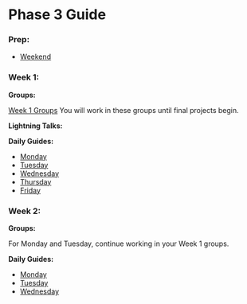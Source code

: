 # Phase 3 Guide

### Prep:
- [Weekend](phase-3-prep/weekend-prep.md)

### Week 1:

**Groups:**

[Week 1 Groups](../../wiki/Groups) You will work in these groups until final projects begin.


**Lightning Talks:**


**Daily Guides:**

- [Monday](week-1/monday.md)
- [Tuesday](week-1/tuesday.md)
- [Wednesday](week-1/wednesday.md)
- [Thursday](week-1/thursday.md)
- [Friday](week-1/friday.md)

### Week 2:

**Groups:**

For Monday and Tuesday, continue working in your Week 1 groups.

**Daily Guides:**

- [Monday](week-2/monday.md)
- [Tuesday](week-2/tuesday.md)
- [Wednesday](week-2/wednesday.md)
